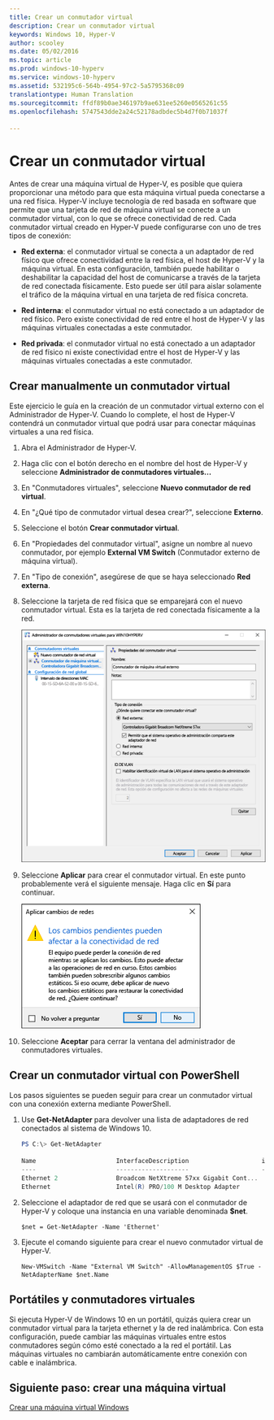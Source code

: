 ```yaml
---
title: Crear un conmutador virtual
description: Crear un conmutador virtual
keywords: Windows 10, Hyper-V
author: scooley
ms.date: 05/02/2016
ms.topic: article
ms.prod: windows-10-hyperv
ms.service: windows-10-hyperv
ms.assetid: 532195c6-564b-4954-97c2-5a5795368c09
translationtype: Human Translation
ms.sourcegitcommit: ffdf89b0ae346197b9ae631ee5260e0565261c55
ms.openlocfilehash: 5747543dde2a24c52178adbdec5b4d7f0b71037f

---
```


# Crear un conmutador virtual 

Antes de crear una máquina virtual de Hyper-V, es posible que quiera proporcionar una método para que esta máquina virtual pueda conectarse a una red física. Hyper-V incluye tecnología de red basada en software que permite que una tarjeta de red de máquina virtual se conecte a un conmutador virtual, con lo que se ofrece conectividad de red. Cada conmutador virtual creado en Hyper-V puede configurarse con uno de tres tipos de conexión:

- **Red externa**: el conmutador virtual se conecta a un adaptador de red físico que ofrece conectividad entre la red física, el host de Hyper-V y la máquina virtual. En esta configuración, también puede habilitar o deshabilitar la capacidad del host de comunicarse a través de la tarjeta de red conectada físicamente. Esto puede ser útil para aislar solamente el tráfico de la máquina virtual en una tarjeta de red física concreta.

- **Red interna**: el conmutador virtual no está conectado a un adaptador de red físico. Pero existe conectividad de red entre el host de Hyper-V y las máquinas virtuales conectadas a este conmutador.

- **Red privada**: el conmutador virtual no está conectado a un adaptador de red físico ni existe conectividad entre el host de Hyper-V y las máquinas virtuales conectadas a este conmutador.

## Crear manualmente un conmutador virtual

Este ejercicio le guía en la creación de un conmutador virtual externo con el Administrador de Hyper-V. Cuando lo complete, el host de Hyper-V contendrá un conmutador virtual que podrá usar para conectar máquinas virtuales a una red física. 

1. Abra el Administrador de Hyper-V.

2. Haga clic con el botón derecho en el nombre del host de Hyper-V y seleccione **Administrador de conmutadores virtuales...**

3. En "Conmutadores virtuales", seleccione **Nuevo conmutador de red virtual**.

4. En "¿Qué tipo de conmutador virtual desea crear?", seleccione **Externo**.

5. Seleccione el botón **Crear conmutador virtual**.

6. En "Propiedades del conmutador virtual", asigne un nombre al nuevo conmutador, por ejemplo **External VM Switch** (Conmutador externo de máquina virtual).

7. En "Tipo de conexión", asegúrese de que se haya seleccionado **Red externa**.

8. Seleccione la tarjeta de red física que se emparejará con el nuevo conmutador virtual. Esta es la tarjeta de red conectada físicamente a la red.  

    ![](media/newSwitch_upd.png)

9. Seleccione **Aplicar** para crear el conmutador virtual. En este punto probablemente verá el siguiente mensaje. Haga clic en **Sí** para continuar.

    ![](media/pen_changes_upd.png)  

10. Seleccione **Aceptar** para cerrar la ventana del administrador de conmutadores virtuales.

## Crear un conmutador virtual con PowerShell

Los pasos siguientes se pueden seguir para crear un conmutador virtual con una conexión externa mediante PowerShell. 

1. Use **Get-NetAdapter** para devolver una lista de adaptadores de red conectados al sistema de Windows 10.

    ```powershell
    PS C:\> Get-NetAdapter

    Name                      InterfaceDescription                    ifIndex Status       MacAddress             LinkSpeed
    ----                      --------------------                    ------- ------       ----------             ---------
    Ethernet 2                Broadcom NetXtreme 57xx Gigabit Cont...       5 Up           BC-30-5B-A8-C1-7F         1 Gbps
    Ethernet                  Intel(R) PRO/100 M Desktop Adapter            3 Up           00-0E-0C-A8-DC-31        10 Mbps  
    ```

2. Seleccione el adaptador de red que se usará con el conmutador de Hyper-V y coloque una instancia en una variable denominada **$net**.

    ```
    $net = Get-NetAdapter -Name 'Ethernet'
    ```

3. Ejecute el comando siguiente para crear el nuevo conmutador virtual de Hyper-V.

    ```
    New-VMSwitch -Name "External VM Switch" -AllowManagementOS $True -NetAdapterName $net.Name
    ```

## Portátiles y conmutadores virtuales

Si ejecuta Hyper-V de Windows 10 en un portátil, quizás quiera crear un conmutador virtual para la tarjeta ethernet y la de red inalámbrica. Con esta configuración, puede cambiar las máquinas virtuales entre estos conmutadores según cómo esté conectado a la red el portátil. Las máquinas virtuales no cambiarán automáticamente entre conexión con cable e inalámbrica.

## Siguiente paso: crear una máquina virtual
[Crear una máquina virtual Windows](walkthrough_create_vm.md)



<!--HONumber=Oct16_HO4-->


